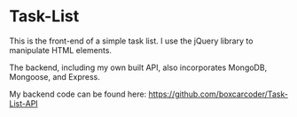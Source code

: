 # Task-List

This is the front-end of a simple task list. I use the jQuery library to manipulate HTML elements. 

The backend, including my own built API, also incorporates MongoDB, Mongoose, and Express. 

My backend code can be found here: https://github.com/boxcarcoder/Task-List-API

